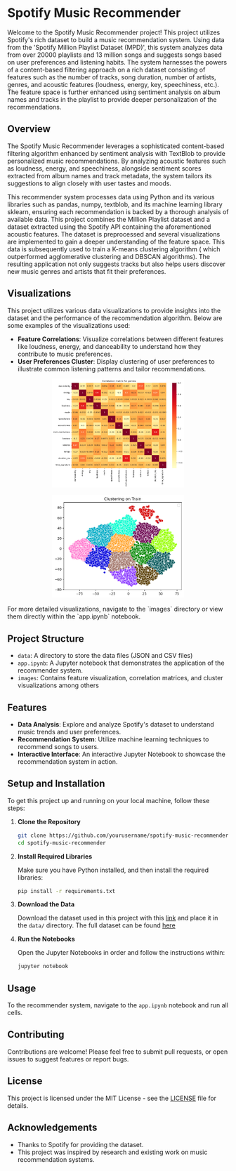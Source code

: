 # Spotify Music Recommender

Welcome to the Spotify Music Recommender project! This project utilizes Spotify's rich dataset to build a music recommendation system. Using data from the 'Spotify Million Playlist Dataset (MPD)', this system analyzes data from over 20000 playlists and 13 million songs and suggests songs based on user preferences and listening habits. The system harnesses the powers of a content-based filtering approach on a rich dataset consisting of features such as the number of tracks, song duration, number of artists, genres, and acoustic features (loudness, energy, key, speechiness, etc.). The feature space is further enhanced using sentiment analysis on album names and tracks in the playlist to provide deeper personalization of the recommendations.

## Overview

The Spotify Music Recommender leverages a sophisticated content-based filtering algorithm enhanced by sentiment analysis with TextBlob to provide personalized music recommendations. By analyzing acoustic features such as loudness, energy, and speechiness, alongside sentiment scores extracted from album names and track metadata, the system tailors its suggestions to align closely with user tastes and moods.

This recommender system processes data using Python and its various libraries such as pandas, numpy, textblob, and its machine learning library sklearn, ensuring each recommendation is backed by a thorough analysis of available data. This project combines the Million Playlist dataset and a dataset extracted using the Spotify API containing the aforementioned acoustic features. The dataset is preprocessed and several visualizations are implemented to gain a deeper understanding of the feature space. This data is subsequently used to train a K-means clustering algorithm ( which outperformed agglomerative clustering and DBSCAN algorithms).  The resulting application not only suggests tracks but also helps users discover new music genres and artists that fit their preferences.

## Visualizations

This project utilizes various data visualizations to provide insights into the dataset and the performance of the recommendation algorithm. Below are some examples of the visualizations used:

- **Feature Correlations**: Visualize correlations between different features like loudness, energy, and danceability to understand how they contribute to music preferences.
- **User Preferences Cluster**: Display clustering of user preferences to illustrate common listening patterns and tailor recommendations.
<p align="center">
  <img src="images/correlation_mat.png" alt="Correlation Matrix of Music Features" width="300"/>
</p>
<p align = "center">
    <img src="images/user_clusters.png" alt="Clustering of User Preferences" width="300"/>
</p>
For more detailed visualizations, navigate to the `images` directory or view them directly within the `app.ipynb` notebook.


## Project Structure

- `data`: A directory to store the data files (JSON and CSV files)
- `app.ipynb`: A Jupyter notebook that demonstrates the application of the recommender system.
- `images`: Contains feature visualization, correlation matrices, and cluster visualizations among others 

## Features

- **Data Analysis**: Explore and analyze Spotify's dataset to understand music trends and user preferences.
- **Recommendation System**: Utilize machine learning techniques to recommend songs to users.
- **Interactive Interface**: An interactive Jupyter Notebook to showcase the recommendation system in action.

## Setup and Installation

To get this project up and running on your local machine, follow these steps:

1. **Clone the Repository**

    ```bash
    git clone https://github.com/yourusername/spotify-music-recommender.git
    cd spotify-music-recommender
    ```

2. **Install Required Libraries**

    Make sure you have Python installed, and then install the required libraries:

    ```bash
    pip install -r requirements.txt
    ```

3. **Download the Data**

    Download the dataset used in this project with this [link](https://drive.google.com/drive/folders/1AEAnfvA3ZZWDZrXH5mUbptU4y5cn9igO?usp=sharing) and place it in the `data/` directory.
    The full dataset can be found [here](https://engineering.atspotify.com/2018/05/introducing-the-million-playlist-dataset-and-recsys-challenge-2018/) 

4. **Run the Notebooks**

    Open the Jupyter Notebooks in order and follow the instructions within:

    ```bash
    jupyter notebook
    ```

## Usage

To the recommender system, navigate to the `app.ipynb` notebook and run all cells.
## Contributing

Contributions are welcome! Please feel free to submit pull requests, or open issues to suggest features or report bugs.

## License

This project is licensed under the MIT License - see the [LICENSE](LICENSE) file for details.

## Acknowledgements

- Thanks to Spotify for providing the dataset.
- This project was inspired by research and existing work on music recommendation systems.
